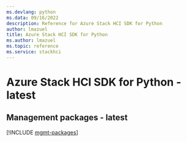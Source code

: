 ```yaml
---
ms.devlang: python
ms.data: 09/16/2022
description: Reference for Azure Stack HCI SDK for Python
author: lmazuel
title: Azure Stack HCI SDK for Python
ms.author: lmazuel
ms.topic: reference
ms.service: stackhci
---
```

# Azure Stack HCI SDK for Python - latest

## Management packages - latest
[!INCLUDE [mgmt-packages](stack-hci-mgmt-index.md)]